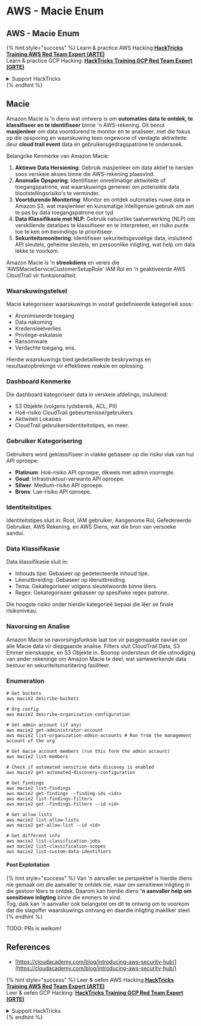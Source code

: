 # AWS - Macie Enum

## AWS - Macie Enum

{% hint style="success" %}
Learn & practice AWS Hacking:<img src="../../../../.gitbook/assets/image (1).png" alt="" data-size="line">[**HackTricks Training AWS Red Team Expert (ARTE)**](https://training.hacktricks.xyz/courses/arte)<img src="../../../../.gitbook/assets/image (1).png" alt="" data-size="line">\
Learn & practice GCP Hacking: <img src="../../../../.gitbook/assets/image (2).png" alt="" data-size="line">[**HackTricks Training GCP Red Team Expert (GRTE)**<img src="../../../../.gitbook/assets/image (2).png" alt="" data-size="line">](https://training.hacktricks.xyz/courses/grte)

<details>

<summary>Support HackTricks</summary>

* Check the [**subscription plans**](https://github.com/sponsors/carlospolop)!
* **Join the** 💬 [**Discord group**](https://discord.gg/hRep4RUj7f) or the [**telegram group**](https://t.me/peass) or **follow** us on **Twitter** 🐦 [**@hacktricks\_live**](https://twitter.com/hacktricks\_live)**.**
* **Share hacking tricks by submitting PRs to the** [**HackTricks**](https://github.com/carlospolop/hacktricks) and [**HackTricks Cloud**](https://github.com/carlospolop/hacktricks-cloud) github repos.

</details>
{% endhint %}

## Macie

Amazon Macie is 'n diens wat ontwerp is om **outomaties data te ontdek, te klassifiseer en te identifiseer** binne 'n AWS-rekening. Dit benut **masjienleer** om data voortdurend te monitor en te analiseer, met die fokus op die opsporing en waarskuwing teen ongewone of verdagte aktiwiteite deur **cloud trail event** data en gebruikersgedragspatrone te ondersoek.

Belangrike Kenmerke van Amazon Macie:

1. **Aktiewe Data Hersiening**: Gebruik masjienleer om data aktief te hersien soos verskeie aksies binne die AWS-rekening plaasvind.
2. **Anomalie Opsporing**: Identifiseer onreëlmatige aktiwiteite of toegangspatrone, wat waarskuwings genereer om potensiële data blootstellingsrisiko's te verminder.
3. **Voortdurende Monitering**: Monitor en ontdek outomaties nuwe data in Amazon S3, wat masjienleer en kunsmatige intelligensie gebruik om aan te pas by data toegangspatrone oor tyd.
4. **Data Klassifikasie met NLP**: Gebruik natuurlike taalverwerking (NLP) om verskillende datatipes te klassifiseer en te interpreteer, en risiko punte toe te ken om bevindings te prioritiseer.
5. **Sekuriteitsmonitering**: Identifiseer sekuriteitsgevoelige data, insluitend API sleutels, geheime sleutels, en persoonlike inligting, wat help om data lekke te voorkom.

Amazon Macie is 'n **streekdiens** en vereis die 'AWSMacieServiceCustomerSetupRole' IAM Rol en 'n geaktiveerde AWS CloudTrail vir funksionaliteit.

### Waarskuwingstelsel

Macie kategoriseer waarskuwings in vooraf gedefinieerde kategorieë soos:

* Anonimiseerde toegang
* Data nakoming
* Kredensieelverlies
* Privilege-eskalasie
* Ransomware
* Verdachte toegang, ens.

Hierdie waarskuwings bied gedetailleerde beskrywings en resultaatopbrekings vir effektiewe reaksie en oplossing.

### Dashboard Kenmerke

Die dashboard kategoriseer data in verskeie afdelings, insluitend:

* S3 Objekte (volgens tydsbereik, ACL, PII)
* Hoë-risiko CloudTrail gebeurtenisse/gebruikers
* Aktiwiteit Lokasies
* CloudTrail gebruikersidentiteitstipes, en meer.

### Gebruiker Kategorisering

Gebruikers word geklassifiseer in vlakke gebaseer op die risiko vlak van hul API oproepe:

* **Platinum**: Hoë-risiko API oproepe, dikwels met admin voorregte.
* **Goud**: Infrastruktuur-verwante API oproepe.
* **Silwer**: Medium-risiko API oproepe.
* **Brons**: Lae-risiko API oproepe.

### Identiteitstipes

Identiteitstipes sluit in: Root, IAM gebruiker, Aangenome Rol, Gefedereerde Gebruiker, AWS Rekening, en AWS Diens, wat die bron van versoeke aandui.

### Data Klassifikasie

Data klassifikasie sluit in:

* Inhouds tipe: Gebaseer op gedetecteerde inhoud tipe.
* Lêeruitbreiding: Gebaseer op lêeruitbreiding.
* Tema: Gekategoriseer volgens sleutelwoorde binne lêers.
* Regex: Gekategoriseer gebaseer op spesifieke regex patrone.

Die hoogste risiko onder hierdie kategorieë bepaal die lêer se finale risikoniveau.

### Navorsing en Analise

Amazon Macie se navorsingsfunksie laat toe vir pasgemaakte navrae oor alle Macie data vir diepgaande analise. Filters sluit CloudTrail Data, S3 Emmer eienskappe, en S3 Objekte in. Boonop ondersteun dit die uitnodiging van ander rekeninge om Amazon Macie te deel, wat samewerkende data bestuur en sekuriteitsmonitering fasiliteer.

### Enumeration
```
# Get buckets
aws macie2 describe-buckets

# Org config
aws macie2 describe-organization-configuration

# Get admin account (if any)
aws macie2 get-administrator-account
aws macie2 list-organization-admin-accounts # Run from the management account of the org

# Get macie account members (run this form the admin account)
aws macie2 list-members

# Check if automated sensitive data discovey is enabled
aws macie2 get-automated-discovery-configuration

# Get findings
aws macie2 list-findings
aws macie2 get-findings --finding-ids <ids>
aws macie2 list-findings-filters
aws macie2 get -findings-filters --id <id>

# Get allow lists
aws macie2 list-allow-lists
aws macie2 get-allow-list --id <id>

# Get different info
aws macie2 list-classification-jobs
aws macie2 list-classification-scopes
aws macie2 list-custom-data-identifiers
```
#### Post Exploitation

{% hint style="success" %}
Van 'n aanvaller se perspektief is hierdie diens nie gemaak om die aanvaller te ontdek nie, maar om sensitiewe inligting in die gestoor lêers te ontdek. Daarom kan hierdie diens **'n aanvaller help om sensitiewe inligting** binne die emmers te vind.\
Tog, dalk kan 'n aanvaller ook belangstel om dit te ontwrig om te voorkom dat die slagoffer waarskuwings ontvang en daardie inligting makliker steel.
{% endhint %}

TODO: PRs is welkom!

## References

* [https://cloudacademy.com/blog/introducing-aws-security-hub/](https://cloudacademy.com/blog/introducing-aws-security-hub/)

{% hint style="success" %}
Leer & oefen AWS Hacking:<img src="../../../../.gitbook/assets/image (1).png" alt="" data-size="line">[**HackTricks Training AWS Red Team Expert (ARTE)**](https://training.hacktricks.xyz/courses/arte)<img src="../../../../.gitbook/assets/image (1).png" alt="" data-size="line">\
Leer & oefen GCP Hacking: <img src="../../../../.gitbook/assets/image (2).png" alt="" data-size="line">[**HackTricks Training GCP Red Team Expert (GRTE)**<img src="../../../../.gitbook/assets/image (2).png" alt="" data-size="line">](https://training.hacktricks.xyz/courses/grte)

<details>

<summary>Support HackTricks</summary>

* Kyk na die [**subskripsie planne**](https://github.com/sponsors/carlospolop)!
* **Sluit aan by die** 💬 [**Discord groep**](https://discord.gg/hRep4RUj7f) of die [**telegram groep**](https://t.me/peass) of **volg** ons op **Twitter** 🐦 [**@hacktricks\_live**](https://twitter.com/hacktricks\_live)**.**
* **Deel hacking truuks deur PRs in te dien na die** [**HackTricks**](https://github.com/carlospolop/hacktricks) en [**HackTricks Cloud**](https://github.com/carlospolop/hacktricks-cloud) github repos.

</details>
{% endhint %}

